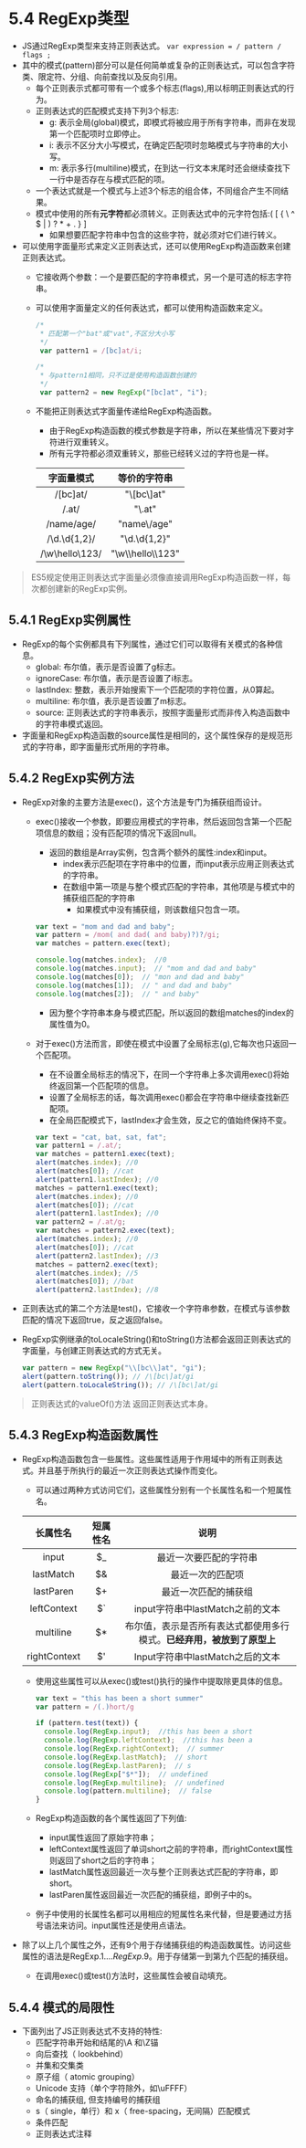 # 5.4 RegExp类型

- JS通过RegExp类型来支持正则表达式。
  `var expression = / pattern / flags ;`
- 其中的模式(pattern)部分可以是任何简单或复杂的正则表达式，可以包含字符类、限定符、分组、向前查找以及反向引用。
  - 每个正则表示式都可带有一个或多个标志(flags),用以标明正则表达式的行为。
  - 正则表达式的匹配模式支持下列3个标志:
    - g: 表示全局(global)模式，即模式将被应用于所有字符串，而非在发现第一个匹配项时立即停止。
    - i: 表示不区分大小写模式，在确定匹配项时忽略模式与字符串的大小写。
    - m: 表示多行(multiline)模式，在到达一行文本末尾时还会继续查找下一行中是否存在与模式匹配的项。
  - 一个表达式就是一个模式与上述3个标志的组合体，不同组合产生不同结果。
  - 模式中使用的所有**元字符**都必须转义。正则表达式中的元字符包括:( [ { \ ^ $ | ) ? * + . } ]
    - 如果想要匹配字符串中包含的这些字符，就必须对它们进行转义。
- 可以使用字面量形式来定义正则表达式，还可以使用RegExp构造函数来创建正则表达式。
  - 它接收两个参数：一个是要匹配的字符串模式，另一个是可选的标志字符串。
  - 可以使用字面量定义的任何表达式，都可以使用构造函数来定义。
      ```js
      /*
       * 匹配第一个"bat"或"vat",不区分大小写
       */
       var pattern1 = /[bc]at/i;

      /*
       * 与pattern1相同，只不过是使用构造函数创建的
       */
       var pattern2 = new RegExp("[bc]at", "i");
       ```
  - 不能把正则表达式字面量传递给RegExp构造函数。
    - 由于RegExp构造函数的模式参数是字符串，所以在某些情况下要对字符进行双重转义。
    - 所有元字符都必须双重转义，那些已经转义过的字符也是一样。

    | 字面量模式 | 等价的字符串 |
    | :------: | :--------: |
    | /\[bc\]at/ | "\\[bc\\]at" |
    | /\.at/ | "\\.at" |
    | /name\/age/ | "name\\/age" |
    | /\d.\d{1,2}/ | "\\d.\\d{1,2}" |
    | /\w\hello\\123/ | "\\w\\\\hello\\\\123" |
> ES5规定使用正则表达式字面量必须像直接调用RegExp构造函数一样，每次都创建新的RegExp实例。

## 5.4.1 RegExp实例属性

- RegExp的每个实例都具有下列属性，通过它们可以取得有关模式的各种信息。
  - global: 布尔值，表示是否设置了g标志。
  - ignoreCase: 布尔值，表示是否设置了i标志。
  - lastIndex: 整数，表示开始搜索下一个匹配项的字符位置，从0算起。
  - multiline: 布尔值，表示是否设置了m标志。
  - source: 正则表达式的字符串表示，按照字面量形式而非传入构造函数中的字符串模式返回。
- 字面量和RegExp构造函数的source属性是相同的，这个属性保存的是规范形式的字符串，即字面量形式所用的字符串。

## 5.4.2 RegExp实例方法

- RegExp对象的主要方法是exec()，这个方法是专门为捕获组而设计。
  - exec()接收一个参数，即要应用模式的字符串，然后返回包含第一个匹配项信息的数组；没有匹配项的情况下返回null。
    - 返回的数组是Array实例，包含两个额外的属性:index和input。
      - index表示匹配项在字符串中的位置，而input表示应用正则表达式的字符串。
      - 在数组中第一项是与整个模式匹配的字符串，其他项是与模式中的捕获组匹配的字符串
        - 如果模式中没有捕获组，则该数组只包含一项。
    ```js
    var text = "mom and dad and baby";
    var pattern = /mom( and dad( and baby)?)?/gi;
    var matches = pattern.exec(text);

    console.log(matches.index);  //0
    console.log(matches.input);  // "mom and dad and baby"
    console.log(matches[0]);  // "mon and dad and baby"
    console.log(matches[1]);  // " and dad and baby"
    console.log(matches[2]);  // " and baby"
    ```
    - 因为整个字符串本身与模式匹配，所以返回的数组matches的index的属性值为0。
  - 对于exec()方法而言，即使在模式中设置了全局标志(g),它每次也只返回一个匹配项。
    - 在不设置全局标志的情况下，在同一个字符串上多次调用exec()将始终返回第一个匹配项的信息。
    - 设置了全局标志的话，每次调用exec()都会在字符串中继续查找新匹配项。
    - 在全局匹配模式下，lastIndex才会生效，反之它的值始终保持不变。

    ```js
    var text = "cat, bat, sat, fat";
    var pattern1 = /.at/;
    var matches = pattern1.exec(text);
    alert(matches.index); //0
    alert(matches[0]); //cat
    alert(pattern1.lastIndex); //0
    matches = pattern1.exec(text);
    alert(matches.index); //0
    alert(matches[0]); //cat
    alert(pattern1.lastIndex); //0
    var pattern2 = /.at/g;
    var matches = pattern2.exec(text);
    alert(matches.index); //0
    alert(matches[0]); //cat
    alert(pattern2.lastIndex); //3
    matches = pattern2.exec(text);
    alert(matches.index); //5
    alert(matches[0]); //bat
    alert(pattern2.lastIndex); //8
    ```

- 正则表达式的第二个方法是test()，它接收一个字符串参数，在模式与该参数匹配的情况下返回true，反之返回false。
- RegExp实例继承的toLocaleString()和toString()方法都会返回正则表达式的字面量，与创建正则表达式的方式无关。
    ```js
    var pattern = new RegExp("\\[bc\\]at", "gi");
    alert(pattern.toString()); // /\[bc\]at/gi
    alert(pattern.toLocaleString()); // /\[bc\]at/gi
    ```
> 正则表达式的valueOf()方法 返回正则表达式本身。

## 5.4.3 RegExp构造函数属性

- RegExp构造函数包含一些属性。这些属性适用于作用域中的所有正则表达式。并且基于所执行的最近一次正则表达式操作而变化。
  - 可以通过两种方式访问它们，这些属性分别有一个长属性名和一个短属性名。

  | 长属性名 | 短属性名 | 说明 |
  | :-----: | :-----: | :--: |
  | input | $_ | 最近一次要匹配的字符串 |
  | lastMatch | $& | 最近一次的匹配项 |
  | lastParen | $+ | 最近一次匹配的捕获组 |
  | leftContext | $` | input字符串中lastMatch之前的文本 |
  | multiline | $* | 布尔值，表示是否所有表达式都使用多行模式。**已经弃用，被放到了原型上** |
  | rightContext | $' | Input字符串中lastMatch之后的文本 |
  - 使用这些属性可以从exec()或test()执行的操作中提取除更具体的信息。

    ```js
    var text = "this has been a short summer"
    var pattern = /(.)hort/g

    if (pattern.test(text)) {
      console.log(RegExp.input);  //this has been a short
      console.log(RegExp.leftContext);  //this has been a
      console.log(RegExp.rightContext);  // summer
      console.log(RegExp.lastMatch);  // short
      console.log(RegExp.lastParen);  // s
      console.log(RegExp["$*"]);  // undefined
      console.log(RegExp.multiline);  // undefined
      console.log(pattern.multiline);  // false
    }
    ```
  - RegExp构造函数的各个属性返回了下列值:
    - input属性返回了原始字符串；
    - leftContext属性返回了单词short之前的字符串，而rightContext属性则返回了short之后的字符串；
    - lastMatch属性返回最近一次与整个正则表达式匹配的字符串，即short。
    - lastParen属性返回最近一次匹配的捕获组，即例子中的s。
  - 例子中使用的长属性名都可以用相应的短属性名来代替，但是要通过方括号语法来访问。input属性还是使用点语法。
- 除了以上几个属性之外，还有9个用于存储捕获组的构造函数属性。访问这些属性的语法是RegExp.$1....RegExp.$9。用于存储第一到第九个匹配的捕获组。
  - 在调用exec()或test()方法时，这些属性会被自动填充。

## 5.4.4 模式的局限性

- 下面列出了JS正则表达式不支持的特性:
  - 匹配字符串开始和结尾的\A 和\Z锚
  - 向后查找（ lookbehind）
  - 并集和交集类
  - 原子组（ atomic grouping）
  - Unicode 支持（单个字符除外，如\uFFFF）
  - 命名的捕获组, 但支持编号的捕获组
  - s（ single，单行）和 x（ free-spacing，无间隔）匹配模式
  - 条件匹配
  - 正则表达式注释
